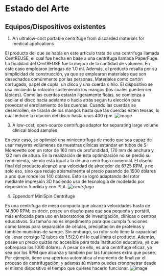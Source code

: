 # Estado del Arte
## Equipos/Dispositivos existentes

1) An ultralow-cost portable centrifuge from discarded materials for medical applications
   
El producto del que se habla en este artículo trata de una centrífuga llamada CentREUSE, el cual fue hecha en base a una centrífuga llamada PaperFuge. La finalidad del CentREUSE fue la mejora de la cantidad de volumen. En este caso emplearon jeringas de 1.0 ml. Además, el producto resalta por su simplicidad de construcción, ya que se emplearon materiales que son desechados comúnmente por las personas. Materiales como cartón corrugado, papel de copia, un disco y una cuerda o hilo.
El dispositivo se usa iniciando la rotación sosteniendo los mangos (los cuales pueden ser lápices). Como las cuerdas estarán ligeramente flojas, se comienza a oscilar el disco hacia adelante o hacia atrás según tu elección para provocar el enrollamiento de las cuerdas. Cuando las cuerdas se desenrollen, se tirarán de los mangos hasta que las cuerdas estén tensas, lo cual induce la rotación del disco hasta unos 400 rpm.
![image](https://github.com/user-attachments/assets/b6f62208-a959-4dfb-8178-d6a8d85986c4)


3) A low-cost, open-source centrifuge adaptor for separating large volume clinical blood samples
   
   
En este caso, se optimizó una minicentrífuga de modo que sea capaz de usar mayores volúmenes de muestras clínicas estándar en tubos de S-Monovette con un rotor de 160 mm de profundidad, 170 mm de anchura y 122 mm de altura. En la realización de esta optimización no se perdió su rendimiento, siendo esta igual a la de una centrífuga comercial. 
El diseño final del producto alcanzó una  velocidad de alrededor de 6725 RPM, y no solo eso, sino que redujo abismalmente el precio pasando de 1500 dólares a uno que ronde los 140 dólares. Esto se logró adaptando del rotor mediante impresión 3D haciendo uso de tecnología de modelado por deposición fundida y con PLA.
_![centrifuga](https://github.com/user-attachments/assets/d81a8968-1e0e-44f3-a75e-b3c79717926f)_

4) Eppendorf MiniSpin Centrifuge
   
   
Es una centrífuga de mesa compacta que alcanza velocidades hasta de 14,500 RPM; es decir, posee un diseño para que sea pequeña y portátil, más enfocada para uso en laboratorios de investigación, clínicas o centros educativos.
Su tamaño no es impedimento para que cumpla funciones como tareas para separación de células, precipitación de proteínas y también muestras de sangre. Sin embargo, su rotor solo tiene la capacidad de llevar consigo 12 tubos de 1.5/2.0 ml lo cual limita el producto. Además, posee un precio quizás no accesible para toda institución educativa, ya que sobrepasa los 1000 dólares.
A pesar de ello, es una centrífuga eficaz, ya sea por los RPM que alcanza y también por las funciones extra que posee. Por ejemplo, tiene una apertura automática al momento de finalizar el proceso de centrifugación, y además tú mismo puedes cronometrar desde el mismo dispositivo el tiempo que quieres hacerlo funcionar.
![image](https://github.com/user-attachments/assets/fdb9b41d-7527-445c-a3c3-576c97decae8)
